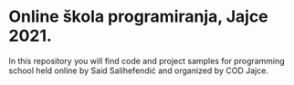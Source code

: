 # Online škola programiranja, Jajce 2021.

In this repository you will find code and project samples for programming school held online by Said Salihefendić and organized by COD Jajce.